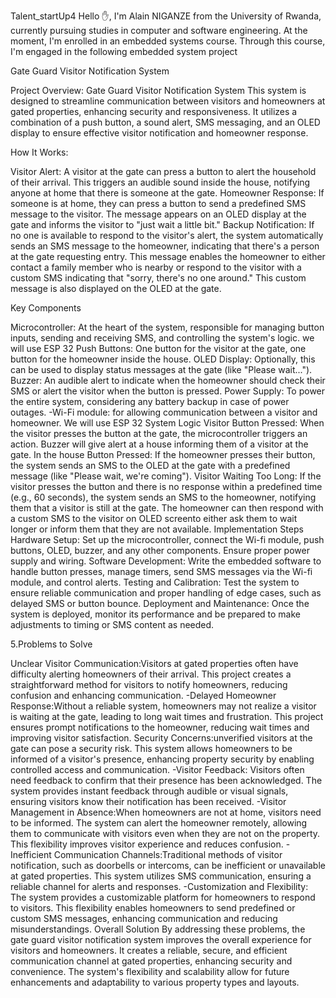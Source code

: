 Talent_startUp4
Hello ✋, I'm Alain NIGANZE from the University of Rwanda, currently pursuing studies in computer and software engineering. At the moment, I'm enrolled in an embedded systems course. Through this course, I'm engaged in the following embedded system project

Gate Guard Visitor Notification System

Project Overview: Gate Guard Visitor Notification System This system is designed to streamline communication between visitors and homeowners at gated properties, enhancing security and responsiveness. It utilizes a combination of a push button, a sound alert, SMS messaging, and an OLED display to ensure effective visitor notification and homeowner response.

How It Works:

Visitor Alert: A visitor at the gate can press a button to alert the household of their arrival. This triggers an audible sound inside the house, notifying anyone at home that there is someone at the gate. Homeowner Response: If someone is at home, they can press a button to send a predefined SMS message to the visitor. The message appears on an OLED display at the gate and informs the visitor to "just wait a little bit." Backup Notification: If no one is available to respond to the visitor's alert, the system automatically sends an SMS message to the homeowner, indicating that there's a person at the gate requesting entry. This message enables the homeowner to either contact a family member who is nearby or respond to the visitor with a custom SMS indicating that "sorry, there's no one around." This custom message is also displayed on the OLED at the gate.

Key Components

Microcontroller: At the heart of the system, responsible for managing button inputs, sending and receiving SMS, and controlling the system's logic. we will use ESP 32 Push Buttons: One button for the visitor at the gate, one button for the homeowner inside the house. OLED Display: Optionally, this can be used to display status messages at the gate (like "Please wait..."). Buzzer: An audible alert to indicate when the homeowner should check their SMS or alert the visitor when the button is pressed. Power Supply: To power the entire system, considering any battery backup in case of power outages. -Wi-Fi module: for allowing communication between a visitor and homeowner. We will use ESP 32 System Logic Visitor Button Pressed: When the visitor presses the button at the gate, the microcontroller triggers an action. Buzzer will give alert at a house informing them of a visitor at the gate. In the house Button Pressed: If the homeowner presses their button, the system sends an SMS to the OLED at the gate with a predefined message (like "Please wait, we're coming"). Visitor Waiting Too Long: If the visitor presses the button and there is no response within a predefined time (e.g., 60 seconds), the system sends an SMS to the homeowner, notifying them that a visitor is still at the gate. The homeowner can then respond with a custom SMS to the visitor on OLED screento either ask them to wait longer or inform them that they are not available. Implementation Steps Hardware Setup: Set up the microcontroller, connect the Wi-fi module, push buttons, OLED, buzzer, and any other components. Ensure proper power supply and wiring. Software Development: Write the embedded software to handle button presses, manage timers, send SMS messages via the Wi-fi module, and control alerts. Testing and Calibration: Test the system to ensure reliable communication and proper handling of edge cases, such as delayed SMS or button bounce. Deployment and Maintenance: Once the system is deployed, monitor its performance and be prepared to make adjustments to timing or SMS content as needed.

5.Problems to Solve

Unclear Visitor Communication:Visitors at gated properties often have difficulty alerting homeowners of their arrival. This project creates a straightforward method for visitors to notify homeowners, reducing confusion and enhancing communication. -Delayed Homeowner Response:Without a reliable system, homeowners may not realize a visitor is waiting at the gate, leading to long wait times and frustration. This project ensures prompt notifications to the homeowner, reducing wait times and improving visitor satisfaction. Security Concerns:unverified visitors at the gate can pose a security risk. This system allows homeowners to be informed of a visitor's presence, enhancing property security by enabling controlled access and communication. -Visitor Feedback: Visitors often need feedback to confirm that their presence has been acknowledged. The system provides instant feedback through audible or visual signals, ensuring visitors know their notification has been received. -Visitor Management in Absence:When homeowners are not at home, visitors need to be informed. The system can alert the homeowner remotely, allowing them to communicate with visitors even when they are not on the property. This flexibility improves visitor experience and reduces confusion. -Inefficient Communication Channels:Traditional methods of visitor notification, such as doorbells or intercoms, can be inefficient or unavailable at gated properties. This system utilizes SMS communication, ensuring a reliable channel for alerts and responses. -Customization and Flexibility: The system provides a customizable platform for homeowners to respond to visitors. This flexibility enables homeowners to send predefined or custom SMS messages, enhancing communication and reducing misunderstandings. Overall Solution By addressing these problems, the gate guard visitor notification system improves the overall experience for visitors and homeowners. It creates a reliable, secure, and efficient communication channel at gated properties, enhancing security and convenience. The system's flexibility and scalability allow for future enhancements and adaptability to various property types and layouts.
